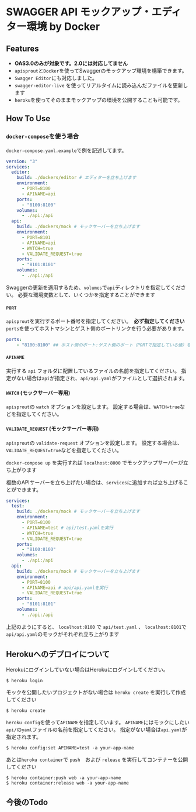 # SWAGGER API モックアップ・エディター環境 by Docker

## Features

* **OAS3.0のみが対象です。2.0には対応してません**
* `apisprout`と`Docker`を使ってSwaggerのモックアップ環境を構築できます。
* `Swagger Editor`にも対応しました。
* `swagger-editor-live` を使ってリアルタイムに読み込んだファイルを更新します
* `heroku`を使ってそのままモックアップの環境を公開することも可能です。

## How To Use 

### `docker-compose`を使う場合

`docker-compose.yaml.example`で例を記述してます。

```yaml
version: "3"
services:
  editor:
    build: ./dockers/editor # エディターを立ち上げます
    environment:
      - PORT=8100
      - APINAME=api
    ports:
      - "8100:8100"
    volumes:
      - ./api:/api
  api:
    build: ./dockers/mock # モックサーバーを立ち上げます
    environment:
      - PORT=8101
      - APINAME=api
      - WATCH=true  
      - VALIDATE_REQUEST=true  
    ports:
      - "8101:8101"
    volumes:
      - ./api:/api
```

Swaggerの更新を適用するため、`volumes`で`api`ディレクトリを指定してください。
必要な環境変数として、いくつかを指定することができます

#### `PORT`

`apisprout`を実行するポート番号を指定してください。　**必ず指定してください**
`ports`を使ってホストマシンとゲスト側のポートリンクを行う必要があります。

```yaml
ports:
    - "8100:8100" ## ホスト側のポート:ゲスト側のポート（PORTで指定している値）を指定してください
```

#### `APINAME`

実行する `api` フォルダに配置しているファイルの名前を指定してください。
指定がない場合は`api`が指定され、`api/api.yaml`がファイルとして選択されます。

#### `WATCH` (モックサーバー専用)

`apisprout`の `watch` オプションを設定します。
設定する場合は、`WATCH=true`などを指定してください。

#### `VALIDATE_REQUEST` (モックサーバー専用)

`apisprout`の `validate-request` オプションを設定します。
設定する場合は、`VALIDATE_REQUEST=true`などを指定してください。

`docker-compose up` を実行すれば `localhost:8000` でモックアップサーバーが立ち上がります

複数のAPIサーバーを立ち上げたい場合は、`services`に追加すれば立ち上げることができます。

```yaml
services:
  test:
    build: ./dockers/mock # モックサーバーを立ち上げます
    environment:
      - PORT=8100
      - APINAME=test # api/test.yamlを実行
      - WATCH=true 
      - VALIDATE_REQUEST=true 
    ports:
      - "8100:8100"
    volumes:
      - ./api:/api
  api:
    build: ./dockers/mock # モックサーバーを立ち上げます
    environment:
      - PORT=8100
      - APINAME=api # api/api.yamlを実行
      - VALIDATE_REQUEST=true 
    ports:
      - "8101:8101"
    volumes:
      - ./api:/api
```

上記のようにすると、 `localhost:8100` で `api/test.yaml` 、 `localhost:8101`で`api/api.yaml`のモックがそれぞれ立ち上がります

## Herokuへのデプロイについて

Herokuにログインしていない場合はHerokuにログインしてください。

```shell
$ heroku login
```

モックを公開したいプロジェクトがない場合は `heroku create` を実行して作成してください

```shell
$ heroku create
```

`heroku config`を使って`APINAME`を指定しています。
`APINAME`にはモックにしたい`api/`の`yaml`ファイルの名前を指定してください。
指定がない場合は`api.yaml`が指定されます。

```shell
$ heroku config:set APINAME=test -a your-app-name
```

あとは`heroku container`で `push`　および `release` を実行してコンテナーを公開してください

```shell
$ heroku container:push web -a your-app-name
$ heroku container:release web -a your-app-name
```




## 今後のTodo



